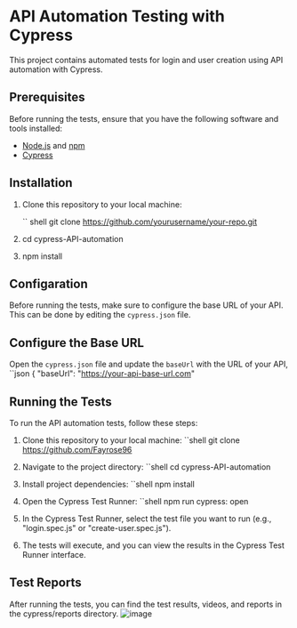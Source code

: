 # API Automation Testing with Cypress

This project contains automated tests for login and user creation using API automation with Cypress.

## Prerequisites

Before running the tests, ensure that you have the following software and tools installed:

- [Node.js](https://nodejs.org/) and [npm](https://www.npmjs.com/)
- [Cypress](https://www.cypress.io/)

## Installation

1. Clone this repository to your local machine:

   `` shell
   git clone https://github.com/yourusername/your-repo.git
2. cd cypress-API-automation
3. npm install

## Configaration

Before running the tests, make sure to configure the base URL of your API. This can be done by editing the `cypress.json` file.

## Configure the Base URL

 Open the `cypress.json` file and update the `baseUrl` with the URL of your API,
   ``json
{
  "baseUrl": "https://your-api-base-url.com"


## Running the Tests

To run the API automation tests, follow these steps:

1. Clone this repository to your local machine:
 ``shell
   git clone https://github.com/Fayrose96

2. Navigate to the project directory:
``shell
   cd cypress-API-automation

3. Install project dependencies:
``shell
  npm install

4. Open the Cypress Test Runner:
``shell
  npm run cypress: open

5. In the Cypress Test Runner, select the test file you want to run (e.g., "login.spec.js" or "create-user.spec.js").

6. The tests will execute, and you can view the results in the Cypress Test Runner interface.

## Test Reports

After running the tests, you can find the test results, videos, and reports in the cypress/reports directory.
![image](https://github.com/Fayrose96/Cypress-API-Automation-Sauce-DMoney-/assets/143695839/67df5bac-2915-4b18-ac3b-284c0a290db1)
